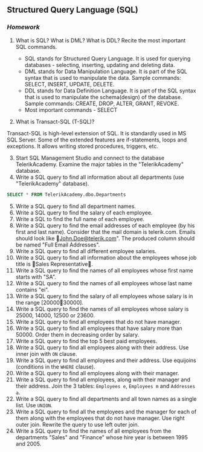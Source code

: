 ## Structured Query Language (SQL)
### _Homework_

1.	What is SQL? What is DML? What is DDL? Recite the most important SQL commands.

    * SQL stands for Structured Query Language. It is used for querying databases - selecting, inserting, updating and deleting data.
    * DML stands for Data Manipulation Language. It is part of the SQL syntax that is used to manipulate the data. Sample commands: SELECT, INSERT, UPDATE, DELETE.
    * DDL stands for Data Definition Language. It is part of the SQL syntax that is used to manipulate the schema(design) of the database. Sample commands: CREATE, DROP, ALTER, GRANT, REVOKE.
    * Most important commands - SELECT


2.	What is Transact-SQL (T-SQL)?

Transact-SQL is high-level extension of SQL. It is standardly used in MS SQL Server. Some of the extended features are if-statements, loops and exceptions. It allows writing stored procedures, triggers, etc.

3.	Start SQL Management Studio and connect to the database TelerikAcademy. Examine the major tables in the "TelerikAcademy" database.
4.	Write a SQL query to find all information about all departments (use "TelerikAcademy" database).

```SQL
SELECT * FROM TelerikAcademy.dbo.Departments
```


5.	Write a SQL query to find all department names.
6.	Write a SQL query to find the salary of each employee.
7.	Write a SQL to find the full name of each employee.
8.	Write a SQL query to find the email addresses of each employee (by his first and last name). Consider that the mail domain is telerik.com. Emails should look like John.Doe@telerik.com". The produced column should be named "Full Email Addresses".
9.	Write a SQL query to find all different employee salaries.
10.	Write a SQL query to find all information about the employees whose job title is Sales Representative.
11.	Write a SQL query to find the names of all employees whose first name starts with "SA".
12.	Write a SQL query to find the names of all employees whose last name contains "ei".
13.	Write a SQL query to find the salary of all employees whose salary is in the range [2000030000].
14.	Write a SQL query to find the names of all employees whose salary is 25000, 14000, 12500 or 23600.
15.	Write a SQL query to find all employees that do not have manager.
16.	Write a SQL query to find all employees that have salary more than 50000. Order them in decreasing order by salary.
17.	Write a SQL query to find the top 5 best paid employees.
18.	Write a SQL query to find all employees along with their address. Use inner join with `ON` clause.
19.	Write a SQL query to find all employees and their address. Use equijoins (conditions in the `WHERE` clause).
20.	Write a SQL query to find all employees along with their manager.
21.	Write a SQL query to find all employees, along with their manager and their address. Join the 3 tables: `Employees e`, `Employees m` and `Addresses a`.
22.	Write a SQL query to find all departments and all town names as a single list. Use `UNION`.
23.	Write a SQL query to find all the employees and the manager for each of them along with the employees that do not have manager. Use right outer join. Rewrite the query to use left outer join.
24.	Write a SQL query to find the names of all employees from the departments "Sales" and "Finance" whose hire year is between 1995 and 2005.
